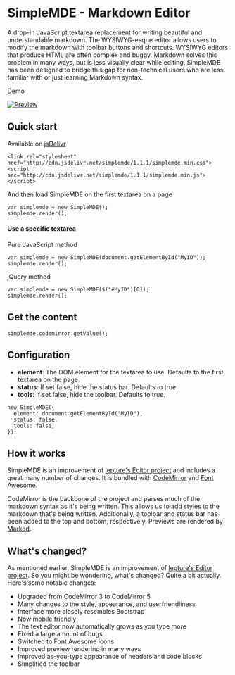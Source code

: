 # SimpleMDE - Markdown Editor
A drop-in JavaScript textarea replacement for writing beautiful and understandable markdown. The WYSIWYG-esque editor allows users to modify the markdown with toolbar buttons and shortcuts. WYSIWYG editors that produce HTML are often complex and buggy. Markdown solves this problem in many ways, but is less visually clear while editing. SimpleMDE has been designed to bridge this gap for non-technical users who are less familiar with or just learning Markdown syntax.

[Demo](http://nextstepwebs.github.io/simplemde-markdown-editor)

[![Preview](http://i.imgur.com/b9hFHFT.png)](http://nextstepwebs.github.io/simplemde-markdown-editor)

## Quick start
Available on [jsDelivr](http://www.jsdelivr.com/about.php)

```
<link rel="stylesheet" href="http://cdn.jsdelivr.net/simplemde/1.1.1/simplemde.min.css">
<script src="http://cdn.jsdelivr.net/simplemde/1.1.1/simplemde.min.js"></script>
```

And then load SimpleMDE on the first textarea on a page

```
var simplemde = new SimpleMDE();
simplemde.render();
```

#### Use a specific textarea

Pure JavaScript method

```
var simplemde = new SimpleMDE(document.getElementById("MyID"));
simplemde.render();
```

jQuery method

```
var simplemde = new SimpleMDE($("#MyID")[0]);
simplemde.render();
```

## Get the content

```
simplemde.codemirror.getValue();
```

## Configuration

- **element**: The DOM element for the textarea to use. Defaults to the first textarea on the page.
- **status**: If set false, hide the status bar. Defaults to true.
- **tools**: If set false, hide the toolbar. Defaults to true.

```
new SimpleMDE({
  element: document.getElementById("MyID"),
  status: false,
  tools: false,
});
```

## How it works
SimpleMDE is an improvement of [lepture's Editor project](https://github.com/lepture/editor) and includes a great many number of changes. It is bundled with [CodeMirror](https://github.com/codemirror/codemirror) and [Font Awesome](http://fortawesome.github.io/Font-Awesome/).

CodeMirror is the backbone of the project and parses much of the markdown syntax as it's being written. This allows us to add styles to the markdown that's being written. Additionally, a toolbar and status bar has been added to the top and bottom, respectively. Previews are rendered by [Marked](https://github.com/chjj/marked).

## What's changed?
As mentioned earlier, SimpleMDE is an improvement of [lepture's Editor project](https://github.com/lepture/editor). So you might be wondering, what's changed? Quite a bit actually. Here's some notable changes:

- Upgraded from CodeMirror 3 to CodeMirror 5
- Many changes to the style, appearance, and userfriendliness
- Interface more closely resembles Bootstrap
- Now mobile friendly
- The text editor now automatically grows as you type more
- Fixed a large amount of bugs
- Switched to Font Awesome icons
- Improved preview rendering in many ways
- Improved as-you-type appearance of headers and code blocks
- Simplified the toolbar
